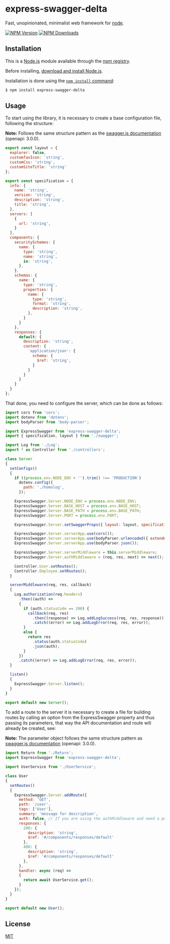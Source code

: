 <link href="main.css" rel="stylesheet"></link>

# express-swagger-delta

Fast, unopinionated, minimalist web framework for [node](http://nodejs.org).

[![NPM Version][npm-image]][npm-url]
[![NPM Downloads][downloads-image]][downloads-url]

## Installation

This is a [Node.js](https://nodejs.org/en/) module available through the
[npm registry](https://www.npmjs.com/).

Before installing, [download and install Node.js](https://nodejs.org/en/download/).

Installation is done using the
[`npm install` command](https://docs.npmjs.com/getting-started/installing-npm-packages-locally):

```bash
$ npm install express-swagger-delta
```

## Usage

To start using the library, it is necessary to create a base configuration file, following the structure:

**Note:** Follows the same structure pattern as the [swagger.js documentation](https://swagger.io/docs/specification/basic-structure/) (openapi: 3.0.0).

```js
export const layout = {
  explorer: false,
  customfavIcon: 'string',
  customCss: 'string',
  customSiteTitle: 'string'
};

export const specification = {
  info: {
    name: 'string',
    version: 'string',
    description: 'string',
    title: 'string',
  },
  servers: [
    {
      url: 'string',
    }
  ],
  components: {
    securitySchemes: {
      name: {
        type: 'string',
        name: 'string',
        in: 'string',
      },
    },
    schemas: {
      name: {
        type: 'string',
        properties: {
          name: {
            type: 'string',
            format: 'string',
            description: 'string',
          },
        }
      }
    },
    responses: {
      default: {
        description: 'string',
        content: {
          'application/json': {
            schema: {
              $ref: 'string',
            }
          }
        }
      }
    }
  }
};
```

That done, you need to configure the server, which can be done as follows:

```js
import cors from 'cors';
import dotenv from 'dotenv';
import bodyParser from 'body-parser';

import ExpressSwagger from 'express-swagger-delta';
import { specification, layout } from './swagger';

import Log from './Log';
import * as Controller from './controllers';

class Server
{
  setConfigs()
  {
    if ((process.env.NODE_ENV + '').trim() !== 'PRODUCTION')
      dotenv.config({
        path: './homolog',
      });

    ExpressSwagger.Server.NODE_ENV = process.env.NODE_ENV;
    ExpressSwagger.Server.BASE_HOST = process.env.BASE_HOST;
    ExpressSwagger.Server.BASE_PATH = process.env.BASE_PATH;
    ExpressSwagger.Server.PORT = process.env.PORT;

    ExpressSwagger.Server.setSwaggerProps({ layout: layout, specification: specification });

    ExpressSwagger.Server.serverApp.use(cors());
    ExpressSwagger.Server.serverApp.use(bodyParser.urlencoded({ extended: true }));
    ExpressSwagger.Server.serverApp.use(bodyParser.json());

    ExpressSwagger.Server.serverMiddleware = this.serverMiddleware;
    ExpressSwagger.Server.authMiddleware = (req, res, next) => next(); // (optional) Auth middleware

    Controller.User.setRoutes();
    Controller.Employee.setRoutes();
  }

  serverMiddleware(req, res, callback)
  {
    Log.authorization(req.headers)
      .then((auth) =>
      {
        if (auth.statusCode == 200) {
          callback(req, res)
            .then((response) => Log.addLogSuccess(req, res, response))
            .catch((error) => Log.addLogError(req, res, error));
        }
        else {
          return res
            .status(auth.statusCode)
            .json(auth);
        }
      })
      .catch((error) => Log.addLogError(req, res, error));
  }

  listen()
  {
    ExpressSwagger.Server.listen();
  }
}

export default new Server();
```

To add a route to the server it is necessary to create a file for building routes by calling an option from the ExpressSwagger property and thus passing its parameters, that way the API documentation and route will already be created, see:

**Note:** The parameter object follows the same structure pattern as [swagger.js documentation](https://swagger.io/docs/specification/describing-parameters/) (openapi: 3.0.0).

```js
import Return from './Return';
import ExpressSwagger from 'express-swagger-delta';

import UserService from './UserService';

class User
{
  setRoutes()
  {
    ExpressSwagger.Server.addRoute({
      method: 'GET',
      path: '/user',
      tags: ['User'],
      summary: 'message for description',
      auth: false, // If you are using the authMiddleware and need a public route (default is true)
      responses: {
        200: {
          description: 'string',
          $ref: '#/components/responses/default'
        },
        400: {
          description: 'string',
          $ref: '#/components/responses/default'
        },
      },
      handler: async (req) =>
      {		
        return await UserService.get();
      }
    });
  }
}

export default new User();
```

## License

[MIT](LICENSE)

[npm-image]: https://img.shields.io/npm/v/express-swagger-delta.svg
[npm-url]: https://npmjs.org/package/express-swagger-delta
[downloads-image]: https://img.shields.io/npm/dm/express-swagger-delta.svg
[downloads-url]: https://npmjs.org/package/express-swagger-delta
